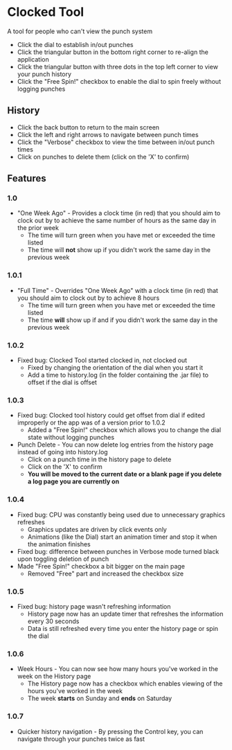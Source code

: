 <h1>Clocked Tool</h1>
<p>A tool for people who can't view the punch system</p>

<ul>
<li>Click the dial to establish in/out punches</li>
<li>Click the triangular button in the bottom right corner to re-align the application</li>
<li>Click the triangular button with three dots in the top left corner to view your punch history</li>
<li>Click the "Free Spin!" checkbox to enable the dial to spin freely without logging punches</li>
</ul>

<h2>History</h2>

<ul>
<li>Click the back button to return to the main screen</li>
<li>Click the left and right arrows to navigate between punch times</li>
<li>Click the "Verbose" checkbox to view the time between in/out punch times</li>
<li>Click on punches to delete them (click on the 'X' to confirm)</li>
</ul>

<h2>Features</h2>
<h3>1.0</h3>
<ul>
<li>"One Week Ago" - Provides a clock time (in red) that you should aim to clock out by to achieve the same number of hours as the same day in the prior week
  <ul>
  <li>The time will turn green when you have met or exceeded the time listed</li>
  <li>The time will <b>not</b> show up if you didn't work the same day in the previous week</li>
  </ul>
</li>
</ul>

<h3>1.0.1</h3>
<ul>
<li>"Full Time" - Overrides "One Week Ago" with a clock time (in red) that you should aim to clock out by to achieve 8 hours
  <ul>
  <li>The time will turn green when you have met or exceeded the time listed</li>
  <li>The time <b>will</b> show up if and if you didn't work the same day in the previous week</li>
  </ul>
</li>
</ul>

<h3>1.0.2</h3>
<ul>
<li>Fixed bug: Clocked Tool started clocked in, not clocked out
  <ul>
  <li>Fixed by changing the orientation of the dial when you start it</li>
  <li>Add a time to history.log (in the folder containing the .jar file) to offset if the dial is offset</li>
  </ul>
</li>
</ul>

<h3>1.0.3</h3>
<ul>
<li>Fixed bug: Clocked tool history could get offset from dial if edited improperly or the app was of a version prior to 1.0.2
  <ul>
  <li>Added a "Free Spin!" checkbox which allows you to change the dial state without logging punches</li>
  </ul>
</li>
<li>Punch Delete - You can now delete log entries from the history page instead of going into history.log
  <ul>
  <li>Click on a punch time in the history page to delete</li>
  <li>Click on the 'X' to confirm</li>
  <li><b>You will be moved to the current date or a blank page if you delete a log page you are currently on</b></li>
  </ul>
</li>
</ul>

<h3>1.0.4</h3>
<ul>
<li>Fixed bug: CPU was constantly being used due to unnecessary graphics refreshes
  <ul>
  <li>Graphics updates are driven by click events only</li>
  <li>Animations (like the Dial) start an animation timer and stop it when the animation finishes</li>
  </ul>
</li>
<li>Fixed bug: difference between punches in Verbose mode turned black upon toggling deletion of punch</li>
<li>Made "Free Spin!" checkbox a bit bigger on the main page
  <ul>
  <li>Removed "Free" part and increased the checkbox size</li>
  </ul>
</li>
</ul>

<h3>1.0.5</h3>
<ul>
<li>Fixed bug: history page wasn't refreshing information
  <ul>
  <li>History page now has an update timer that refreshes the information every 30 seconds</li>
  <li>Data is still refreshed every time you enter the history page or spin the dial</li>
  </ul>
</li>
</ul>

<h3>1.0.6</h3>
<ul>
<li>Week Hours - You can now see how many hours you've worked in the week on the History page
  <ul>
  <li>The History page now has a checkbox which enables viewing of the hours you've worked in the week</li>
  <li>The week <b>starts</b> on Sunday and <b>ends</b> on Saturday</li>
  </ul>
</li>
</ul>

<h3>1.0.7</h3>
<ul>
<li>Quicker history navigation - By pressing the Control key, you can navigate through your punches twice as fast</li>
</ul>

